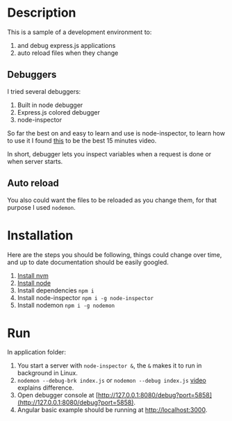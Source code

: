 # Description

This is a sample of a development environment to:

1. and debug express.js applications
1. auto reload files when they change

## Debuggers

I tried several debuggers:

1. Built in node debugger
1. Express.js colored debugger
1. node-inspector

So far the best on and easy to learn and use is node-inspector, to learn how to use it I found [this](http://youtu.be/03qGA-GJXjI) to be the best 15 minutes video.

In short, debugger lets you inspect variables when a request is done or when server starts.

## Auto reload

You also could want the files to be reloaded as you change them, for that purpose I used `nodemon`.

# Installation

Here are the steps you should be following, things could change over time, and up to date documentation should be easily googled.

1. [Install nvm](https://github.com/creationix/nvm#installation)
1. [Install node](https://github.com/creationix/nvm#usage)
1. Install dependencies `npm i`
1. Install node-inspector `npm i -g node-inspector`
1. Install nodemon `npm i -g nodemon`

# Run

In application folder:

1. You start a server with `node-inspector &`, the `&` makes it to run in background in Linux.
1. `nodemon --debug-brk index.js` or `nodemon --debug index.js` [video](http://youtu.be/03qGA-GJXjI) explains difference.
1. Open debugger console at [http://127.0.0.1:8080/debug?port=5858](http://127.0.0.1:8080/debug?port=5858).
1. Angular basic example should be running at [http://localhost:3000](http://localhost:3000).
